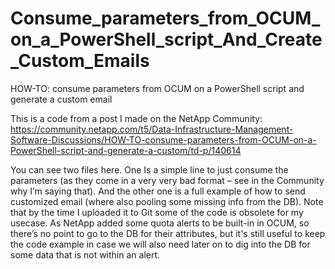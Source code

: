 # Consume_parameters_from_OCUM_on_a_PowerShell_script_And_Create_Custom_Emails
HOW-TO: consume parameters from OCUM on a PowerShell script and generate a custom email

This is a code from a post I made on the NetApp Community:
https://community.netapp.com/t5/Data-Infrastructure-Management-Software-Discussions/HOW-TO-consume-parameters-from-OCUM-on-a-PowerShell-script-and-generate-a-custom/td-p/140614

You can see two files here. One Is a simple line to just consume the parameters (as they come in a very very bad format – see in the Community why I’m saying that). And the other one is a full example of how to send customized email (where also pooling some missing info from the DB). 
Note that by the time I uploaded it to Git some of the code is obsolete for my usecase. As NetApp added some quota alerts to be built-in in OCUM, so there’s no point to go to the DB for their attributes, but it's still useful to keep the code example in case we will also need later on to dig into the DB for some data that is not within an alert.

